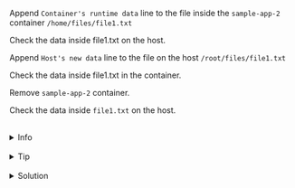 
Append `Container's runtime data` line to the file inside the `sample-app-2` container `/home/files/file1.txt`

Check the data inside file1.txt on the host.

Append `Host's new data` line to the file on the host `/root/files/file1.txt`

Check the data inside file1.txt in the container.

Remove `sample-app-2` container.

Check the data inside `file1.txt` on the host.

<br>
<details><summary>Info</summary>
<br>

```plain
Docs https://docs.docker.com/storage/volumes/

Volume - allow to persist container's data.
```

</details>

<br>
<details><summary>Tip</summary>
<br>

```plain
Use -f flag to force deletion of the running container.

Use `>>` to append line to the file.
```

</details>


<br>
<details><summary>Solution</summary>
<br>

<br>

Append the line  `Container's runtime data` to the file1 inside the container:

<br>

```plain
docker exec sample-app echo "Container's runtime data" >> /home/files/file1.txt
```

<br>

Cat `file1.txt` on the host:

<br>

```plain
cat /root/files/file1.txt
```{{exec}}

<br>

Append the line  `Host's new data` to the file1 on the host:

<br>

```plain
echo "Host's new data" >> /root/files/file1.txt
```{{exec}}

<br>

Cat `file1.txt` in the container:

<br>

```plain
docker exec sample-app cat /home/files/file1.txt
```{{exec}}

<br>

Remove `sample-app-2`container:

<br>

```plain
docker rm -f sample-app-2

Or

docker stop sample-app-2 && docker rm sample-app-2
```{{exec}}

<br>

Cat `file1.txt` on the host:

<br>

```plain
cat /root/files/file1.txt
```{{exec}}


</details>